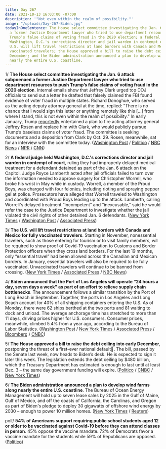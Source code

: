 ```yaml
---
title: Day 267
date: 2021-10-13 16:03:00 -07:00
description: '"Not even within the realm of possibility."'
image: "/uploads/Day-267-Biden.jpg"
todayInOneSentence: The House select committee investigating the Jan. 6 attack subpoenaed
  a former Justice Department lawyer who tried to use department resources to push
  Trump’s false claims of voting fraud in the 2020 election; a federal judge held
  Washington, D.C.'s corrections director and jail warden in contempt of court; the
  U.S. will lift travel restrictions at land borders with Canada and Mexico for fully
  vaccinated travelers; the House approved a bill to raise the debt ceiling into early
  December; and the Biden administration announced a plan to develop wind farms along
  nearly the entire U.S. coastline.
---
```


1/ **The House select committee investigating the Jan. 6 attack subpoenaed a former Justice Department lawyer who tried to use department resources to push Trump’s false claims of voting fraud in the 2020 election**. Internal emails show that Jeffrey Clark urged top DOJ officials to send out a letter he drafted that falsely claimed the FBI found evidence of voter fraud in multiple states. Richard Donoghue, who served as the acting deputy attorney general at the time, replied: "There is no chance that I would sign this letter or anything remotely like this \[...\] from where I stand, this is not even within the realm of possibility." In early January, Trump [reportedly](https://whatthefuckjusthappenedtoday.com/2021/10/08/day-262/#2-trump-directly-asked-the-justice-d) entertained a plan to fire acting attorney general Jeffrey Rosen and replace him with Clark, who would publicly pursue Trump’s baseless claims of voter fraud. The committee is seeking documents and a deposition from Clark by Oct. 29. Rosen, meanwhile, sat for an interview with the committee today. ([Washington Post](https://www.washingtonpost.com/politics/jan-6-committee-clark-bannon/2021/10/13/2468292e-2c2a-11ec-8ef6-3ca8fe943a92_story.html) / [Politico](https://www.politico.com/news/2021/10/13/rosen-jan-6-committee-515910) / [NBC News](https://www.nbcnews.com/politics/politics-news/jan-6-committee-subpoenas-doj-official-who-supported-trump-push-n1281473) / [NPR](https://www.npr.org/2021/10/13/1045774976/jan-6-panel-issues-subpoena-for-trump-ally-ex-doj-official-jeffrey-clark) / [CNN](https://www.cnn.com/2021/10/13/politics/january-6-committee-jeffrey-clark-subpoena/index.html))

2/ **A federal judge held Washington, D.C.'s corrections director and jail warden in contempt of court**, ruling they had improperly delayed medical treatment for a defendant detained as part of the Jan. 6 attack on the Capitol. Judge Royce Lamberth acted after jail officials failed to turn over the information needed to approve surgery for Christopher Worrell, who broke his wrist in May while in custody. Worrell, a member of the Proud Boys, was charged with four felonies, including rioting and spraying pepper gel at police. Prosecutors have alleged that Worrell traveled to Washington and coordinated with Proud Boys leading up to the attack. Lamberth, calling Worrell's delayed treatment “incompetent” and “inexcusable," said he would refer the case to the Justice Department to investigate whether the jail violated the civil rights of other detained Jan. 6 defendants. ([New York Times](https://www.nytimes.com/2021/10/13/us/politics/jan-6-jail-contempt.html) / [Washington Post](https://www.washingtonpost.com/local/legal-issues/dc-jail-conditions-contempt-investigation/2021/10/13/65292cd0-2ba1-11ec-985d-3150f7e106b2_story.html) / [Associated Press](https://apnews.com/article/proud-boys-district-of-columbia-capitol-siege-b944fd79b8e132f633bfb0111adfaba8))

3/ **The U.S. will lift travel restrictions at land borders with Canada and Mexico for fully vaccinated travelers**.  Starting in November, nonessential travelers, such as those entering for tourism or to visit family members, will be required to show proof of Covid-19 vaccination to Customs and Border Protection officers when they cross land borders. For the last 19 months, only “essential travel” had been allowed across the Canadian and Mexican borders. In January, essential travelers will also be required to be fully vaccinated. Unvaccinated travelers will continue to be banned from crossing. ([New York Times](https://www.nytimes.com/2021/10/12/us/politics/us-canada-mexico-borders-open.html) / [Associated Press](https://apnews.com/article/coronavirus-pandemic-lifestyle-covid-19-pandemic-air-travel-health-c3f7e2b8feca4c8cdaf4301ae9c81a79) / [NBC News](https://www.nbcnews.com/politics/politics-news/travelers-crossing-land-borders-u-s-face-vaccine-requirement-n1281392))

4/ **Biden announced that the Port of Los Angeles will operate “24 hours a day, seven days a week" as part of an effort to relieve supply chain bottlenecks**. The announcement follows a similar transition by the Port of Long Beach in September. Together, the ports in Los Angeles and Long Beach account for 40% of all shipping containers entering the U.S. As of Monday, there were 62 ships berthed at the two ports and 81 waiting to dock and unload. The average anchorage time has stretched to more than 11 days, driving prices higher for U.S. consumers. Consumer prices, meanwhile, climbed 5.4% from a year ago, according to the Bureau of Labor Statistics. ([Washington Post](https://www.washingtonpost.com/business/2021/10/13/biden-port-los-angeles-supply-chain/) / [New York Times](https://www.nytimes.com/2021/10/13/us/politics/biden-port-los-angeles-supply-chain.html) / [Associated Press](https://apnews.com/article/coronavirus-pandemic-joe-biden-business-los-angeles-health-48ff262b882a37308e4a3f15934b2ee4) / [Bloomberg](https://www.bloomberg.com/news/articles/2021-10-13/biden-confronts-supply-chain-crisis-stretching-beyond-his-grip?srnd=premium&sref=MIBMEEoj) / [CNBC](https://www.cnbc.com/2021/10/13/supply-chain-biden-backs-running-west-coast-ports-24-7-to-ease-bottlenecks.html))

5/ **The House approved a bill to raise the debt ceiling into early December**, postponing the threat of a first-ever national default. The bill, passed by the Senate last week, now heads to Biden’s desk. He is expected to sign it later this week. The legislation extends the debt ceiling by $480 billion, which the Treasury Department has estimated is enough to last until at least Dec. 3 – the same day government funding will expire. ([Politico](https://www.politico.com/news/2021/10/12/congress-debt-limit-december-515820) / [CNBC](https://www.cnbc.com/2021/10/12/house-passes-debt-limit-hike-to-avoid-default.html) / [New York Times](https://www.nytimes.com/2021/10/12/us/politics/debt-ceiling-house-biden.html))

6/ **The Biden administration announced a plan to develop wind farms along nearly the entire U.S. coastline**. The Bureau of Ocean Energy Management will hold up to seven lease sales by 2025 in the Gulf of Maine, Gulf of Mexico, and off the coasts of California, the Carolinas, and Oregon as part of Biden's pledge to deploy 30 gigawatts of offshore wind energy by 2030 – enough to power 10 million homes. ([New York Times](https://www.nytimes.com/2021/10/13/climate/biden-offshore-wind-farms.html) / [Reuters](https://www.reuters.com/world/us/us-aiming-hold-up-seven-offshore-wind-auctions-by-2025-2021-10-13/))

poll/ **54% of Americans support requiring public school students aged 12 or older to be vaccinated against Covid-19 before they can attend classes in person**. 45% oppose the vaccine mandate.  72% of Democrats favor a vaccine mandate for the students while 59% of Republicans are opposed. ([Politico](https://www.politico.com/news/2021/10/08/poll-support-vaccine-mandates-students-515657))